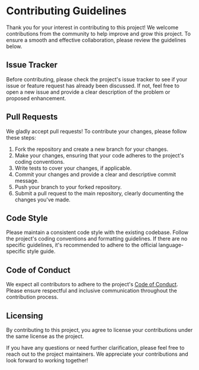 # Contributing Guidelines

Thank you for your interest in contributing to this project! We welcome contributions from the community to help improve and grow this project. To ensure a smooth and effective collaboration, please review the guidelines below.

## Issue Tracker

Before contributing, please check the project's issue tracker to see if your issue or feature request has already been discussed. If not, feel free to open a new issue and provide a clear description of the problem or proposed enhancement.

## Pull Requests

We gladly accept pull requests! To contribute your changes, please follow these steps:

1. Fork the repository and create a new branch for your changes.
2. Make your changes, ensuring that your code adheres to the project's coding conventions.
3. Write tests to cover your changes, if applicable.
4. Commit your changes and provide a clear and descriptive commit message.
5. Push your branch to your forked repository.
6. Submit a pull request to the main repository, clearly documenting the changes you've made.

## Code Style

Please maintain a consistent code style with the existing codebase. Follow the project's coding conventions and formatting guidelines. If there are no specific guidelines, it's recommended to adhere to the official language-specific style guide.

## Code of Conduct

We expect all contributors to adhere to the project's [Code of Conduct](CODE_OF_CONDUCT.md). Please ensure respectful and inclusive communication throughout the contribution process.

## Licensing

By contributing to this project, you agree to license your contributions under the same license as the project.

If you have any questions or need further clarification, please feel free to reach out to the project maintainers. We appreciate your contributions and look forward to working together!

